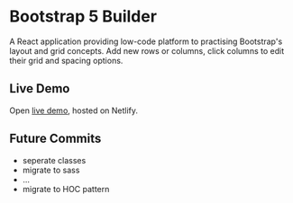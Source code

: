 # Bootstrap 5 Builder

A React application providing low-code platform to practising Bootstrap's layout and grid concepts. Add new rows or columns, click columns to edit their grid and spacing options.

## Live Demo

Open [live demo](https://bootstrap-builder.netlify.app/), hosted on Netlify.

## Future Commits

* seperate classes
* migrate to sass
* ...
* migrate to HOC pattern